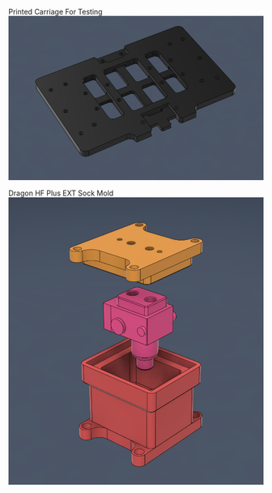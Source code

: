 Printed Carriage For Testing <br>
![Preview](/Images/prev_testcarriage.png) <br>

Dragon HF Plus EXT Sock Mold <br>
![Preview](/Images/prev_mold.png)